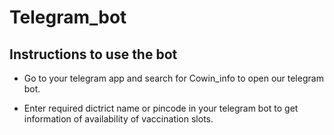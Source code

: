 # Telegram_bot

## Instructions to use the bot

- Go to your telegram app and search for Cowin_info to open our telegram bot.

- Enter required dictrict name or pincode in your telegram bot to get information of availability of vaccination slots.

